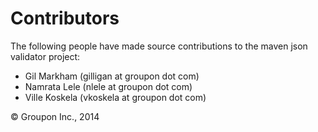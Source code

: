 Contributors
============

The following people have made source contributions to the maven json validator project:

* Gil Markham (gilligan at groupon dot com)
* Namrata Lele (nlele at groupon dot com)
* Ville Koskela (vkoskela at groupon dot com)

&copy; Groupon Inc., 2014
